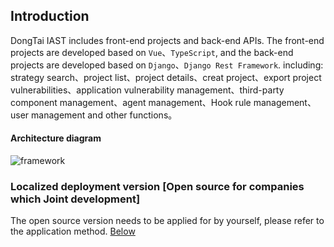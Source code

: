 ## Introduction

DongTai IAST includes front-end projects and back-end APIs. The front-end projects are developed based on `Vue`、`TypeScript`, and the back-end projects are developed based on `Django`、`Django Rest Framework`. including: strategy search、project list、project details、creat project、export project vulnerabilities、application vulnerability management、third-party component management、agent management、Hook rule management、user management and other functions。

#### Architecture diagram

![framework](https://hxsecurity.github.io/DongTai-Doc/doc/assets/deploy/framework.png)

### Localized deployment version [Open source for companies which Joint development]
The open source version needs to be applied for by yourself, please refer to the application method. [Below](https://jinshuju.net/f/PKPl99)
